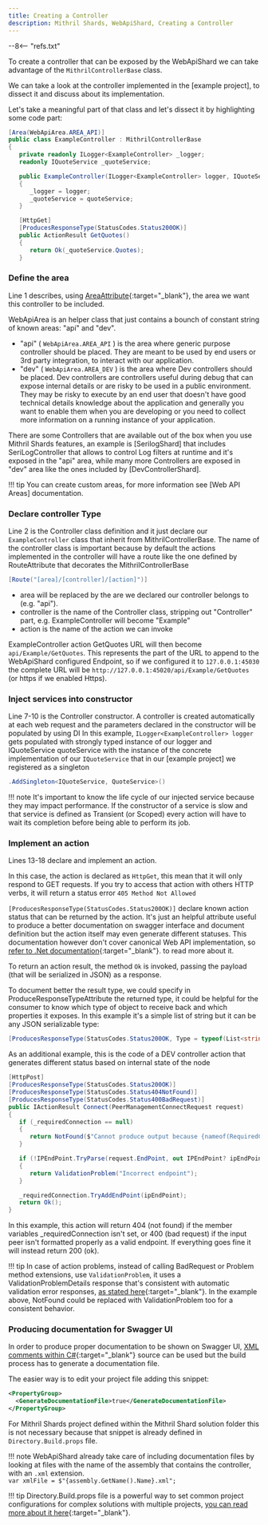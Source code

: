 ```yaml
---
title: Creating a Controller
description: Mithril Shards, WebApiShard, Creating a Controller
---
```


--8<-- "refs.txt"

To create a controller that can be exposed by the WebApiShard we can take advantage of the `MithrilControllerBase` class.

We can take a look at the controller implemented in the [example project], to dissect it and discuss about its implementation.

Let's take a meaningful part of that class and let's dissect it by highlighting some code part:

```c# hl_lines="1 2 7-10 13-18"
[Area(WebApiArea.AREA_API)]
public class ExampleController : MithrilControllerBase
{
   private readonly ILogger<ExampleController> _logger;
   readonly IQuoteService _quoteService;

   public ExampleController(ILogger<ExampleController> logger, IQuoteService quoteService)
   {
      _logger = logger;
      _quoteService = quoteService;
   }

   [HttpGet]
   [ProducesResponseType(StatusCodes.Status200OK)]
   public ActionResult GetQuotes()
   {
      return Ok(_quoteService.Quotes);
   }
```



### Define the area

Line 1 describes, using [AreaAttribute](https://docs.microsoft.com/en-us/dotnet/api/microsoft.aspnetcore.mvc.areaattribute?view=aspnetcore-8.0){:target="_blank"}, the area we want this controller to be included.

WebApiArea is an helper class that just contains a bounch of constant string of known areas: "api" and "dev".

- "api" ( `WebApiArea.AREA_API` ) is the area where generic purpose controller should be placed.
  They are meant to be used by end users or 3rd party integration, to interact with our application.
- "dev" ( `WebApiArea.AREA_DEV` ) is the area where Dev controllers should be placed.
  Dev controllers are controllers useful during debug that can expose internal details or are risky to be used in a 
  public environment.
  They may be risky to execute by an end user that doesn't have good technical details knowledge about the application and generally you want to enable them when you are developing or you need to collect more information on a running instance of your application.

There are some Controllers that are available out of the box when you use Mithril Shards features, an example is [SerilogShard] that includes SeriLogController that allows to control Log filters at runtime and it's exposed in the "api" area, while many more Controllers are exposed in "dev" area like the ones included by [DevControllerShard].

!!! tip
	You can create custom areas, for more information see [Web API Areas] documentation.

### Declare controller Type

Line 2 is the Controller class definition and it just declare our `ExampleController` class that inherit from MithrilControllerBase.
The name of the controller class is important because by default the actions implemented in the controller will have a route like the one defined by RouteAttribute that decorates the MithrilControllerBase

```c#
[Route("[area]/[controller]/[action]")]
```

- area will be replaced by the are we declared our controller belongs to (e.g. "api").
- controller is the name of the Controller class, stripping out "Controller" part, e.g. ExampleController will become "Example"
- action is the name of the action we can invoke

ExampleController action GetQuotes URL will then become `api/Example/GetQuotes`.
This represents the part of the URL to append to the WebApiShard configured Endpoint, so if we configured it to `127.0.0.1:45030` the complete URL will be `http://127.0.0.1:45020/api/Example/GetQuotes` (or https if we enabled Https).



### Inject services into constructor

Line 7-10 is the Controller constructor.
A controller is created automatically at each web request and the parameters declared in the constructor will be populated by using DI
In this example, `ILogger<ExampleController> logger` gets populated with strongly typed instance of our logger and IQuoteService quoteService with the instance of the concrete implementation of our `IQuoteService` that in our [example project] we registered as a singleton

```c#
.AddSingleton<IQuoteService, QuoteService>()
```

!!! note
	It's important to know the life cycle of our injected service because they may impact performance. If the constructor of a service is slow and that service is defined as Transient (or Scoped) every action will have to wait its completion before being able to perform its job.



### Implement an action

Lines 13-18 declare and implement an action.

In this case, the action is declared as `HttpGet`, this mean that it will only respond to GET requests. If you try to access that action with others HTTP verbs, it will return a status error `405 Method Not Allowed`

`[ProducesResponseType(StatusCodes.Status200OK)]` declare known action status that can be returned by the action.
It's just an helpful attribute useful to produce a better documentation on swagger interface and document definition but the action itself may even generate different statuses. This documentation however don't cover canonical Web API implementation, so [refer to .Net documentation](https://learn.microsoft.com/en-us/aspnet/core/web-api/advanced/conventions?view=aspnetcore-8.0){:target="_blank"}. to read more about it.

To return an action result, the method `Ok` is invoked, passing the payload (that will be serialized in JSON) as a response.

To document better the result type, we could specify in ProduceResponseTypeAttribute the returned type, it could be helpful for the consumer to know which type of object to receive back and which properties it exposes.
In this example it's a simple list of string but it can be any JSON serializable type:

```c#
[ProducesResponseType(StatusCodes.Status200OK, Type = typeof(List<string>))]
```



As an additional example, this is the code of a DEV controller action that generates different status based on internal state of the node

```c#
[HttpPost]
[ProducesResponseType(StatusCodes.Status200OK)]
[ProducesResponseType(StatusCodes.Status404NotFound)]
[ProducesResponseType(StatusCodes.Status400BadRequest)]
public IActionResult Connect(PeerManagementConnectRequest request)
{
   if (_requiredConnection == null)
   {
      return NotFound($"Cannot produce output because {nameof(RequiredConnection)} is not available");
   }

   if (!IPEndPoint.TryParse(request.EndPoint, out IPEndPoint? ipEndPoint))
   {
      return ValidationProblem("Incorrect endpoint");
   }

   _requiredConnection.TryAddEndPoint(ipEndPoint);
   return Ok();
}
```

In this example, this action will return 404 (not found) if the member variables _requiredConnection isn't set, or 400 (bad request) if the input peer isn't formatted properly as a valid endpoint. If everything goes fine it will instead return 200 (ok).

!!! tip
	In case of action problems, instead of calling BadRequest or Problem method extensions, use `ValidationProblem`, it uses a ValidationProblemDetails response that's consistent with automatic validation error responses, [as stated here](https://docs.microsoft.com/en-us/aspnet/core/web-api/?view=aspnetcore-8.0#default-badrequest-response){:target="_blank"}.
	In the example above, NotFound could be replaced with ValidationProblem too for a consistent behavior.

### Producing documentation for Swagger UI

In order to produce proper documentation to be shown on Swagger UI, [XML comments within C#](https://docs.microsoft.com/it-it/aspnet/core/tutorials/getting-started-with-swashbuckle?view=aspnetcore-8.0&tabs=visual-studio#xml-comments){:target="_blank"} source can be used but the build process has to generate a documentation file.

The easier way is to edit your project file adding this snippet:

```xml
<PropertyGroup>
  <GenerateDocumentationFile>true</GenerateDocumentationFile>
</PropertyGroup>
```

For Mithril Shards project defined within the Mithril Shard solution folder this is not necessary because that snippet is already defined in `Directory.Build.props` file.

!!! note
	WebApiShard already take care of including documentation files by looking at files with the name of the assembly that contains the controller, with an `.xml` extension.  
	`var xmlFile = $"{assembly.GetName().Name}.xml";`

!!! tip
	Directory.Build.props file is a powerful way to set common project configurations for complex solutions with multiple projects, [you can read more about it here](https://docs.microsoft.com/en-us/visualstudio/msbuild/customize-your-build?view=vs-2019){:target="_blank"}.